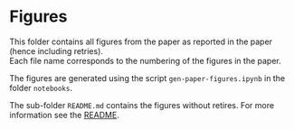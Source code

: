 # Figures 

This folder contains all figures from the paper as reported in the paper (hence including retries).  
Each file name corresponds to the numbering of the figures in the paper.

The figures are generated using the script `gen-paper-figures.ipynb`
in the folder `notebooks`.

The sub-folder `README.md` contains the figures without retires.
For more information see the [README](/NoRetry/README.md).